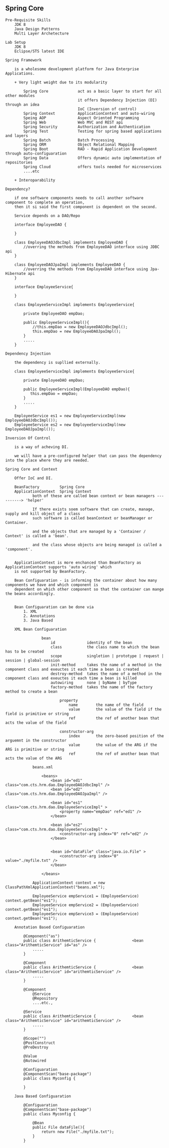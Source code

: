 Spring Core
-----------------------------------------------

    Pre-Requisite Skills
        JDK 8
        Java Design Patterns
        Multi Layer Archetecture

    Lab Setup
        JDK 8
        Eclipse/STS latest IDE

    Spring Framework

        is a wholesome development platform for Java Enterprise Applications.

        + Very light weight due to its modularity

            Spring Core             act as a basic layer to start for all other modules
                                    it offers Dependency Injection (DI) through an idea 
                                    IoC (Inversion of control)
            Spring Context          ApplicationContext and auto-wiring
            Speing AOP              Aspect Oriented Programming
            Spring Web              Web MVC and REST api
            Spring Security         Authorization and Authentication
            Spring Test             Testing for spring based applications and layers
            Spring Batch            Batch Processing 
            Spring ORM              Object Relational Mapping 
            Spring Boot             RAD - Rapid Application Development through auto-configuaration
            Spring Data             Offers dynamic auto implementation of repositories
            Spring Cloud            offers tools needed for microservices
            ....etc

        + Interoparability

    Dependency?

        if one software components needs to call another software component to complete an operation,
        then it si said the first component is dependent on the second. 

        Service depends on a DAO/Repo

        interface EmployeeDAO {

        }

        class EmployeeDAOJdbcImpl implements EmployeeDAO {
            //overring the methods from EmployeeDAO interface using JDBC api
        }

        class EmployeeDAOJpaImpl implements EmployeeDAO {
            //overring the methods from EmployeeDAO interface using Jpa-Hibernate api
        }

        interface EmployeeService{

        }

        class EmployeeServiceImpl implements EmployeeService{
            
            private EmployeeDAO empDao;

            public EmployeeServiceImpl(){
                //this.empDao = new EmployeeDAOJdbcImpl();
                this.empDao = new EmployeeDAOJpaImpl();
            }
            .....
        }
    
    Dependency Injection

        the dependency is supllied externally.

        class EmployeeServiceImpl implements EmployeeService{
            
            private EmployeeDAO empDao;

            public EmployeeServiceImpl(EmployeeDAO empDao){
               this.empDao = empDao;
            }
            .....
        }

        EmployeeService es1 = new EmployeeServiceImpl(new EmployeeDAOJdbcImpl());
        EmployeeService es2 = new EmployeeServiceImpl(new EmployeeDAOJpaImpl());

    Inversion Of Control

        is a way of acheving DI.

        we will have a pre-configured helper that can pass the dependency into the place where they are needed.

    Spring Core and Context

        Offer IoC and DI.

        BeanFactory         Spring Core
        ApplicationContext  Spring Context
                both of these are called bean context or bean managers ----------> 'helper'    

                If there exists soem software that can create, manage, supply and kill object of a class
                such software is called beanContext or beanManager or Container.

                and the objects that are managed by a 'Container / Context' is called a 'bean'.

                and the class whose objects are being managed is called a 'component'.


        ApplicationContext is more enchanced than BeanFactory as ApplicationContext supports 'auto wiring' which
        is not supported by BeanFactory.

        Bean Configuaration - is informing the container about how many components we have and which component is
        dependent on which other component so that the container can mange the beans accordingly.


        Bean Configuaration can be done via
            1. XML
            2. Annotations
            3. Java Based

        XML Bean Configuaration

                    bean
                        id              identity of the bean
                        class           the class name to which the bean has to be created
                        scope           singletion | prototype | request | session | global-session
                        init-method     takes the name of a method in the component class and exeuctes it each time a bean is created
                        destroy-method  takes the name of a method in the component class and exeuctes it each time a bean is killed
                        autowiring      none | byName | byType 
                        factory-method  takes the name of the factory method to create a bean

                            property
                                name        the name of the field
                                value       the value of the field if the field is primitive or string
                                ref         the ref of another bean that acts the value of the field

                            constructor-arg
                                index       the zero-based position of the arguemnt in the constructor
                                value       the value of the ARG if the ARG is primitive or string
                                ref         the ref of another bean that acts the value of the ARG

                beans.xml

                    <beans>
                        <bean id="ed1" class="com.cts.hrm.dao.EmployeeDAOJdbcImpl" />
                        <bean id="ed2" class="com.cts.hrm.dao.EmployeeDAOJpaImpl" />

                        <bean id="es1" class="com.cts.hrm.dao.EmployeeServiceImpl" >
                            <property name="empDao" ref="ed1" />
                        </bean>

                        <bean id="es2" class="com.cts.hrm.dao.EmployeeServiceImpl" >
                            <constructor-arg index="0" ref="ed2" />
                        </bean>

                         
                        <bean id="dataFile" class="java.io.File" >
                            <constructor-arg index="0" value="./myfile.txt" />
                        </bean>

                    </beans>

                ApplicationContext context = new ClassPathXmlApplicationContext("beans.xml");

                EmployeeService empService1 = (EmployeeService) context.getBean("es1");                
                EmployeeService empService2 = (EmployeeService) context.getBean("es1");                
                EmployeeService empService3 = (EmployeeService) context.getBean("es1");                

        Annotation Based Configuaration

            @Component("as")
            public class ArithemticService {                <bean class="ArithemticService" id="as" />
                .....
            }
            
            @Component
            public class ArithemticService {                <bean class="ArithemticService" id="arithemticService" />
                .....
            }

            @Component
                @Service
                @Repository
                ....etc.,

            @Service
            public class ArithemticService {                <bean class="ArithemticService" id="arithemticService" />
                .....
            }

            @Scope("")
            @PostConstruct
            @PreDestroy

            @Value
            @Autowired

            @Configuaration
            @ComponentScan("base-package")
            public class Myconfig {

            }

        Java Based Configuaration
        
            @Configuaration
            @ComponentScan("base-package")
            public class Myconfig {

                @Bean
                public File dataFile(){
                    return new File("./myfile.txt");
                }
            }
